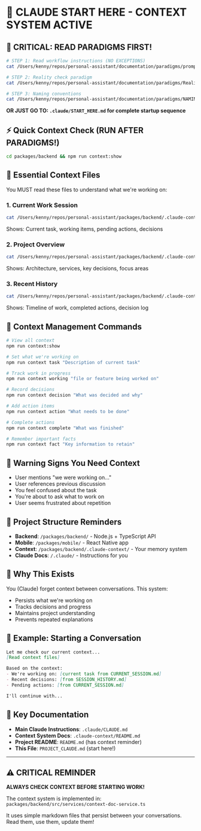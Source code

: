 # 🚨 CLAUDE START HERE - CONTEXT SYSTEM ACTIVE

## 🔴 CRITICAL: READ PARADIGMS FIRST!
```bash
# STEP 1: Read workflow instructions (NO EXCEPTIONS)
cat /Users/kenny/repos/personal-assistant/documentation/paradigms/prompt.md

# STEP 2: Reality check paradigm
cat /Users/kenny/repos/personal-assistant/documentation/paradigms/RealityCheck.md

# STEP 3: Naming conventions
cat /Users/kenny/repos/personal-assistant/documentation/paradigms/NAMING-CONVENTIONS.md
```

**OR JUST GO TO: `.claude/START_HERE.md` for complete startup sequence**

## ⚡ Quick Context Check (RUN AFTER PARADIGMS!)
```bash
cd packages/backend && npm run context:show
```

## 📍 Essential Context Files
You MUST read these files to understand what we're working on:

### 1. Current Work Session
```bash
cat /Users/kenny/repos/personal-assistant/packages/backend/.claude-context/CURRENT_SESSION.md
```
Shows: Current task, working items, pending actions, decisions

### 2. Project Overview
```bash
cat /Users/kenny/repos/personal-assistant/packages/backend/.claude-context/PROJECT_CONTEXT.md
```
Shows: Architecture, services, key decisions, focus areas

### 3. Recent History
```bash
cat /Users/kenny/repos/personal-assistant/packages/backend/.claude-context/SESSION_HISTORY.md
```
Shows: Timeline of work, completed actions, decision log

## 🎯 Context Management Commands

```bash
# View all context
npm run context:show

# Set what we're working on
npm run context task "Description of current task"

# Track work in progress
npm run context working "file or feature being worked on"

# Record decisions
npm run context decision "What was decided and why"

# Add action items
npm run context action "What needs to be done"

# Complete actions
npm run context complete "What was finished"

# Remember important facts
npm run context fact "Key information to retain"
```

## 🔴 Warning Signs You Need Context
- User mentions "we were working on..."
- User references previous discussion
- You feel confused about the task
- You're about to ask what to work on
- User seems frustrated about repetition

## 📂 Project Structure Reminders
- **Backend**: `/packages/backend/` - Node.js + TypeScript API
- **Mobile**: `/packages/mobile/` - React Native app
- **Context**: `/packages/backend/.claude-context/` - Your memory system
- **Claude Docs**: `/.claude/` - Instructions for you

## 🧠 Why This Exists
You (Claude) forget context between conversations. This system:
- Persists what we're working on
- Tracks decisions and progress
- Maintains project understanding
- Prevents repeated explanations

## 📝 Example: Starting a Conversation

```markdown
Let me check our current context...
[Read context files]

Based on the context:
- We're working on: [current task from CURRENT_SESSION.md]
- Recent decisions: [from SESSION_HISTORY.md]
- Pending actions: [from CURRENT_SESSION.md]

I'll continue with...
```

## 🔗 Key Documentation
- **Main Claude Instructions**: `.claude/CLAUDE.md`
- **Context System Docs**: `.claude-context/README.md`
- **Project README**: `README.md` (has context reminder)
- **This File**: `PROJECT_CLAUDE.md` (start here!)

---

## ⚠️ CRITICAL REMINDER
**ALWAYS CHECK CONTEXT BEFORE STARTING WORK!**

The context system is implemented in:
`packages/backend/src/services/context-doc-service.ts`

It uses simple markdown files that persist between your conversations. Read them, use them, update them!